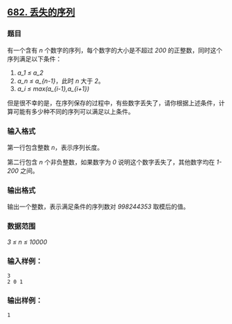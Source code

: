 ## [682. 丢失的序列](https://www.acwing.com/problem/content/684/)

### 题目

有一个含有 *n* 个数字的序列，每个数字的大小是不超过 *200* 的正整数，同时这个序列满足以下条件：

1. *a_1 ≤ a_2*
2. *a_n ≤ a_{n-1}*，此时 *n* 大于 *2*。
3. *a_i ≤ max(a_{i-1},a_{i+1})*

但是很不幸的是，在序列保存的过程中，有些数字丢失了，请你根据上述条件，计算可能有多少种不同的序列可以满足以上条件。

### 输入格式

第一行包含整数 *n*，表示序列长度。

第二行包含 *n* 个非负整数，如果数字为 *0* 说明这个数字丢失了，其他数字均在 *1-200* 之间。

### 输出格式

输出一个整数，表示满足条件的序列数对 *998244353* 取模后的值。

### 数据范围

*3 ≤ n ≤ 10000*

### 输入样例：

```
3
2 0 1
```

### 输出样例：

```
1
```
